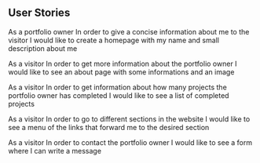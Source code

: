 ## User Stories

As a portfolio owner
In order to give a concise information about me to the visitor 
I would like to create a homepage with my name and small description about me

As a visitor
In order to get more information about the portfolio owner
I would like to see an about page with some informations and an image

As a visitor
In order to get information about how many projects the portfolio owner has completed
I would like to see a list of completed projects

As a visitor 
In order to go to different sections in the website
I would like to see a menu of the links that forward me to the desired section

As a visitor
In order to contact the portfolio owner
I would like to see a form where I can write a message